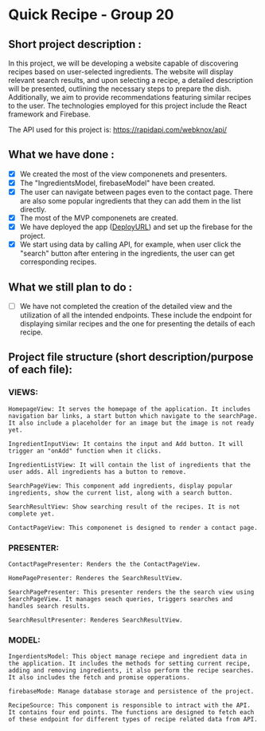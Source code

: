 # Quick Recipe - Group 20

## Short project description :
In this project, we will be developing a website capable of discovering recipes based on user-selected ingredients. The website will display relevant search results, and upon selecting a recipe, a detailed description will be presented, outlining the necessary steps to prepare the dish. Additionally, we aim to provide recommendations featuring similar recipes to the user. The technologies employed for this project include the React framework and Firebase.

The API used for this project is:
https://rapidapi.com/webknox/api/

## What we have done :
- [x] We created the most of the view componenets and presenters. 
- [x] The "IngredientsModel, firebaseModel" have been created. 
- [x] The user can navigate between pages even to the contact page. There are also some popular ingredients that they can add them in the list directly. 
- [x] The most of the MVP componenets are created. 
- [x] We have deployed the app ([DeployURL](https://quickrecipe-14ffc.web.app )) and set up the firebase for the project. 
- [x] We start using data by calling API, for example, when user click the "search" button after entering in the ingredients, the user can get corresponding recipes.

## What we still plan to do :
- [ ] We have not completed the creation of the detailed view and the utilization of all the intended endpoints. These include the endpoint for displaying similar recipes and the one for presenting the details of each recipe.

## Project file structure (short description/purpose of each file):
### VIEWS:
    HomepageView: It serves the homepage of the application. It includes navigation bar links, a start button which navigate to the searchPage. It also include a placeholder for an image but the image is not ready yet.

    IngredientInputView: It contains the input and Add button. It will trigger an "onAdd" function when it clicks.

    IngredientListView: It will contain the list of ingredients that the user adds. All ingredients has a button to remove.

    SearchPageView: This component add ingredients, display popular ingredients, show the current list, along with a search button.

    SearchResultView: Show searching result of the recipes. It is not complete yet.
    
    ContactPageView: This componenet is designed to render a contact page.

### PRESENTER:
    ContactPagePresenter: Renders the the ContactPageView.

    HomePagePresenter: Renderes the SearchResultView.

    SearchPagePresenter: This presenter renders the the search view using 
    SearchPageView. It manages seach queries, triggers searches and handles search results.

    SearchResultPresenter: Renderes SearchResultView.

### MODEL:
    IngerdientsModel: This object manage reciepe and ingredient data in the application. It includes the methods for setting current recipe, adding and removing ingredients, it also perform the recipe searches. It also includes the fetch and promise opperations. 

    firebaseMode: Manage database storage and persistence of the project.

    RecipeSource: This component is responsible to intract with the API. It contains four end points. The functions are designed to fetch each of these endpoint for different types of recipe related data from API.

